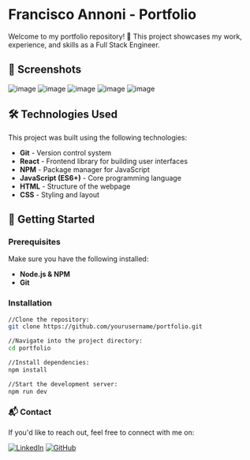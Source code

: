 # Francisco Annoni - Portfolio

Welcome to my portfolio repository! 🚀 This project showcases my work, experience, and skills as a Full Stack Engineer.

## 📸 Screenshots
![image](https://github.com/user-attachments/assets/0048ae08-7ba2-4d9c-a6dc-69c2885e860a)
![image](https://github.com/user-attachments/assets/c48e4620-fae6-4bf2-9214-0e68d74ceb5b)
![image](https://github.com/user-attachments/assets/da213e57-0138-46cf-8431-f9d3d1365c35)
![image](https://github.com/user-attachments/assets/0bac5eda-fabe-4bd7-bfc6-f84d74b875ad)
![image](https://github.com/user-attachments/assets/36d5542a-9609-4c61-a9cb-0ac3ed60ea0c)

<!-- Add screenshots here -->

## 🛠 Technologies Used

This project was built using the following technologies:

- **Git** - Version control system
- **React** - Frontend library for building user interfaces
- **NPM** - Package manager for JavaScript
- **JavaScript (ES6+)** - Core programming language
- **HTML** - Structure of the webpage
- **CSS** - Styling and layout

## 🚀 Getting Started

### Prerequisites

Make sure you have the following installed:

- **Node.js & NPM**
- **Git**

### Installation



```bash
//Clone the repository:
git clone https://github.com/yourusername/portfolio.git

//Navigate into the project directory:
cd portfolio

//Install dependencies:
npm install

//Start the development server:
npm run dev
```

### 📬 Contact
If you'd like to reach out, feel free to connect with me on:


[![LinkedIn](https://img.shields.io/badge/LinkedIn-Profile-blue?logo=linkedin)](https://www.linkedin.com/in/francisco-annoni)
[![GitHub](https://img.shields.io/badge/GitHub-Profile-black?logo=github)](https://github.com/franciscoannoni)

